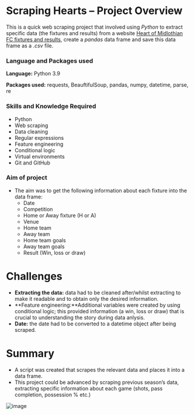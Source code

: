 # Scraping Hearts – Project Overview 

This is a quick web scraping project that involved using _Python_ to extract specific data (the fixtures and results) from a website [Heart of Midlothian FC fixtures and results](https://www.heartsfc.co.uk/fixtures/first-team/fixtures-and-results), create a _pandas_ data frame and save this data frame as a _.csv_ file.

### Language and Packages used
**Language:** Python 3.9

**Packages used:** requests, BeauftifulSoup, pandas, numpy, datetime, parse, re
    
### Skills and Knowledge Required
* Python
* Web scraping
* Data cleaning
* Regular expressions
* Feature engineering
* Conditional logic
* Virtual environments
* Git and GitHub

### Aim of project
* The aim was to get the following information about each fixture into the data frame:
    * Date
    * Competition
    * Home or Away fixture (H or A)
    * Venue
    * Home team
    * Away team
    * Home team goals
    * Away team goals
    * Result (Win, loss or draw)

# Challenges 
* **Extracting the data:** data had to be cleaned after/whilst extracting to make it readable and to obtain only the desired information.
* **Feature engineering:**Additional variables were created by using conditional logic; this provided information (a win, loss or draw) that is crucial to understanding the story during data anlysis.
* **Date:** the date had to be converted to a datetime object after being scraped. 

# Summary
* A script was created that scrapes the relevant data and places it into a data frame.
* This project could be advanced by scraping previous season’s data, extracting specific information about each game (shots, pass completion, possession % etc.) 

![image](https://user-images.githubusercontent.com/65425846/139596456-af7c288f-1935-4c3e-85de-5297588b44da.png)
